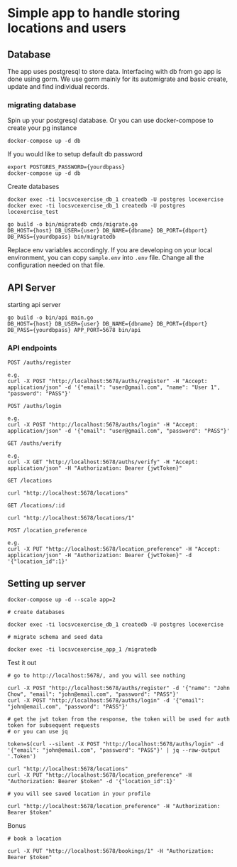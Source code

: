 # Simple app to handle storing locations and users

## Database

The app uses postgresql to store data. Interfacing with db from go app is done using gorm. We use gorm mainly for its automigrate and basic create, update and find individual records.

### migrating database

Spin up your postgresql database. Or you can use docker-compose to create your pg instance

```
docker-compose up -d db
```

If you would like to setup default db password

```
export POSTGRES_PASSWORD={yourdbpass}
docker-compose up -d db
```

Create databases

```
docker exec -ti locsvcexercise_db_1 createdb -U postgres locexercise
docker exec -ti locsvcexercise_db_1 createdb -U postgres locexercise_test
```


```
go build -o bin/migratedb cmds/migrate.go
DB_HOST={host} DB_USER={user} DB_NAME={dbname} DB_PORT={dbport} DB_PASS={yourdbpass} bin/migratedb
```

Replace env variables accordingly. If you are developing on your local environment, you can copy `sample.env` into `.env` file. Change all the configuration needed on that file.


## API Server

starting api server

```
go build -o bin/api main.go
DB_HOST={host} DB_USER={user} DB_NAME={dbname} DB_PORT={dbport} DB_PASS={yourdbpass} APP_PORT=5678 bin/api
```

### API endpoints

```
POST /auths/register

e.g.
curl -X POST "http://localhost:5678/auths/register" -H "Accept: application/json" -d '{"email": "user@gmail.com", "name": "User 1", "password": "PASS"}'
```


```
POST /auths/login

e.g.
curl -X POST "http://localhost:5678/auths/login" -H "Accept: application/json" -d '{"email": "user@gmail.com", "password": "PASS"}'
```


```
GET /auths/verify

e.g.
curl -X GET "http://localhost:5678/auths/verify" -H "Accept: application/json" -H "Authorization: Bearer {jwtToken}"
```

```
GET /locations

curl "http://localhost:5678/locations"
```


```
GET /locations/:id

curl "http://localhost:5678/locations/1"
```


```
POST /location_preference

e.g.
curl -X PUT "http://localhost:5678/location_preference" -H "Accept: application/json" -H "Authorization: Bearer {jwtToken}" -d '{"location_id":1}'
```

## Setting up server

```
docker-compose up -d --scale app=2

# create databases

docker exec -ti locsvcexercise_db_1 createdb -U postgres locexercise

# migrate schema and seed data

docker exec -ti locsvcexercise_app_1 /migratedb
```

Test it out

```
# go to http://localhost:5678/, and you will see nothing

curl -X POST "http://localhost:5678/auths/register" -d '{"name": "John Chow", "email": "john@email.com", "password": "PASS"}'
curl -X POST "http://localhost:5678/auths/login" -d '{"email": "john@email.com", "password": "PASS"}'

# get the jwt token from the response, the token will be used for auth token for subsequent requests
# or you can use jq

token=$(curl --silent -X POST "http://localhost:5678/auths/login" -d '{"email": "john@email.com", "password": "PASS"}' | jq --raw-output '.Token')

curl "http://localhost:5678/locations"
curl -X PUT "http://localhost:5678/location_preference" -H "Authorization: Bearer $token" -d '{"location_id":1}'

# you will see saved location in your profile

curl "http://localhost:5678/location_preference" -H "Authorization: Bearer $token"
```

Bonus

```
# book a location

curl -X PUT "http://localhost:5678/bookings/1" -H "Authorization: Bearer $token"
```